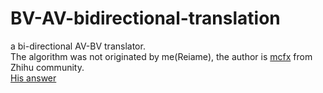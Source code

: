 # BV-AV-bidirectional-translation
a bi-directional AV-BV translator.  
The algorithm was not originated by me(Reiame), the author is [mcfx](https://mcfx.us/) from Zhihu community.  
[His answer](https://www.zhihu.com/question/381784377/answer/1099438784)
